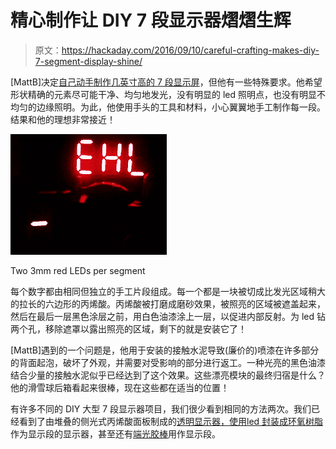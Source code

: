# 精心制作让 DIY 7 段显示器熠熠生辉

> 原文：<https://hackaday.com/2016/09/10/careful-crafting-makes-diy-7-segment-display-shine/>

[MattB]决定[自己动手制作几英寸高的 7 段显示屏](http://www.mjblythe.com/hacks/2016/06/diy-large-seven-segment-display/)，但他有一些特殊要求。他希望形状精确的元素尽可能干净、均匀地发光，没有明显的 led 照明点，也没有明显不均匀的边缘照明。为此，他使用手头的工具和材料，小心翼翼地手工制作每一段。结果和他的理想非常接近！

![dark-lit-diy-7-seg](img/18970fa2e24c5ccef0f5160280339ee4.png)

Two 3mm red LEDs per segment

每个数字都由相同但独立的手工片段组成。每一个都是一块被切成比发光区域稍大的拉长的六边形的丙烯酸。丙烯酸被打磨成磨砂效果，被照亮的区域被遮盖起来，然后在最后一层黑色涂层之前，用白色油漆涂上一层，以促进内部反射。为 led 钻两个孔，移除遮罩以露出照亮的区域，剩下的就是安装它了！

[MattB]遇到的一个问题是，他用于安装的接触水泥导致(廉价的)喷漆在许多部分的背面起泡，破坏了外观，并需要对受影响的部分进行返工。一种光亮的黑色油漆结合少量的接触水泥似乎已经达到了这个效果。这些漂亮模块的最终归宿是什么？他的滑雪球后箱看起来很棒，现在这些都在适当的位置！

有许多不同的 DIY 大型 7 段显示器项目，我们很少看到相同的方法两次。我们已经看到了由堆叠的侧光式丙烯酸面板制成的[透明显示器，使用](http://hackaday.com/2014/01/09/a-transparent-7-segment-display/)[led 封装成环氧树脂](http://hackaday.com/2013/12/03/fabricate-your-own-7-segment-displays/)作为显示段的显示器，甚至还有[端光胶棒](http://hackaday.com/2011/08/25/large-7-segment-display-made-from-glue/)用作显示段。